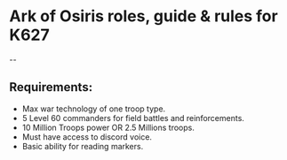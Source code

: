 # Ark of Osiris roles, guide & rules for K627

--

## Requirements:

- Max war technology of one troop type.
- 5 Level 60 commanders for field battles and reinforcements.
- 10 Million Troops power OR 2.5 Millions troops.
- Must have access to discord voice.
- Basic ability for reading markers.
